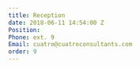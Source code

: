 ```yaml
---
title: Reception
date: 2018-06-11 14:54:00 Z
Position: 
Phone: ext. 9
Email: cuatro@cuatroconsultants.com​​
order: 9
---
```


